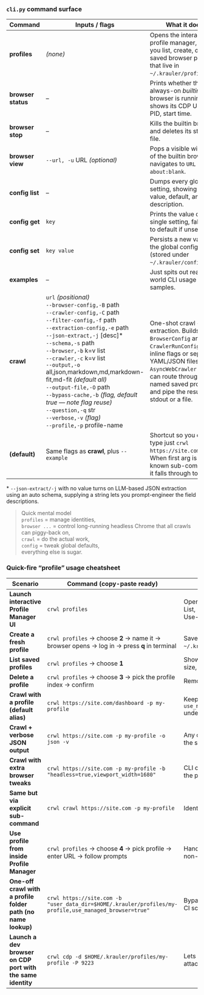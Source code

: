 ### `cli.py` command surface

| Command | Inputs / flags | What it does |
|---|---|---|
| **profiles** | *(none)* | Opens the interactive profile manager, lets you list, create, delete saved browser profiles that live in `~/.krauler/profiles`. |
| **browser status** | – | Prints whether the always-on *builtin* browser is running, shows its CDP URL, PID, start time. |
| **browser stop** | – | Kills the builtin browser and deletes its status file. |
| **browser view** | `--url, -u` URL *(optional)* | Pops a visible window of the builtin browser, navigates to `URL` or `about:blank`. |
| **config list** | – | Dumps every global setting, showing current value, default, and description. |
| **config get** | `key` | Prints the value of a single setting, falls back to default if unset. |
| **config set** | `key value` | Persists a new value in the global config (stored under `~/.krauler/config.yml`). |
| **examples** | – | Just spits out real-world CLI usage samples. |
| **crawl** | `url` *(positional)*<br>`--browser-config,-B` path<br>`--crawler-config,-C` path<br>`--filter-config,-f` path<br>`--extraction-config,-e` path<br>`--json-extract,-j` [desc]\*<br>`--schema,-s` path<br>`--browser,-b` k=v list<br>`--crawler,-c` k=v list<br>`--output,-o` all,json,markdown,md,markdown-fit,md-fit *(default all)*<br>`--output-file,-O` path<br>`--bypass-cache,-b` *(flag, default true — note flag reuse)*<br>`--question,-q` str<br>`--verbose,-v` *(flag)*<br>`--profile,-p` profile-name | One-shot crawl + extraction. Builds `BrowserConfig` and `CrawlerRunConfig` from inline flags or separate YAML/JSON files, runs `AsyncWebCrawler.run()`, can route through a named saved profile and pipe the result to stdout or a file. |
| **(default)** | Same flags as **crawl**, plus `--example` | Shortcut so you can type just `crwl https://site.com`. When first arg is not a known sub-command, it falls through to *crawl*. |

\* `--json-extract/-j` with no value turns on LLM-based JSON extraction using an auto schema, supplying a string lets you prompt-engineer the field descriptions.

> Quick mental model  
> `profiles` = manage identities,  
> `browser ...` = control long-running headless Chrome that all crawls can piggy-back on,  
> `crawl` = do the actual work,  
> `config` = tweak global defaults,  
> everything else is sugar.

### Quick-fire “profile” usage cheatsheet

| Scenario | Command (copy-paste ready) | Notes |
|---|---|---|
| **Launch interactive Profile Manager UI** | `crwl profiles` | Opens TUI with options: 1 List, 2 Create, 3 Delete, 4 Use-to-crawl, 5 Exit. |
| **Create a fresh profile** | `crwl profiles` → choose **2** → name it → browser opens → log in → press **q** in terminal | Saves to `~/.krauler/profiles/<name>`. |
| **List saved profiles** | `crwl profiles` → choose **1** | Shows name, browser type, size, last-modified. |
| **Delete a profile** | `crwl profiles` → choose **3** → pick the profile index → confirm | Removes the folder. |
| **Crawl with a profile (default alias)** | `crwl https://site.com/dashboard -p my-profile` | Keeps login cookies, sets `use_managed_browser=true` under the hood. |
| **Crawl + verbose JSON output** | `crwl https://site.com -p my-profile -o json -v` | Any other `crawl` flags work the same. |
| **Crawl with extra browser tweaks** | `crwl https://site.com -p my-profile -b "headless=true,viewport_width=1680"` | CLI overrides go on top of the profile. |
| **Same but via explicit sub-command** | `crwl crawl https://site.com -p my-profile` | Identical to default alias. |
| **Use profile from inside Profile Manager** | `crwl profiles` → choose **4** → pick profile → enter URL → follow prompts | Handy when demo-ing to non-CLI folks. |
| **One-off crawl with a profile folder path (no name lookup)** | `crwl https://site.com -b "user_data_dir=$HOME/.krauler/profiles/my-profile,use_managed_browser=true"` | Bypasses registry, useful for CI scripts. |
| **Launch a dev browser on CDP port with the same identity** | `crwl cdp -d $HOME/.krauler/profiles/my-profile -P 9223` | Lets Puppeteer/Playwright attach for debugging. |

